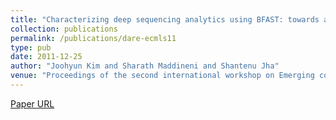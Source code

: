 ```yaml
---
title: "Characterizing deep sequencing analytics using BFAST: towards a scalable distributed architecture for next-generation sequencing data"
collection: publications
permalink: /publications/dare-ecmls11
type: pub
date: 2011-12-25
author: "Joohyun Kim and Sharath Maddineni and Shantenu Jha"
venue: "Proceedings of the second international workshop on Emerging computational methods for the life sciences"
---
```

[Paper URL](http://dl.acm.org/citation.cfm?id=1996027)
